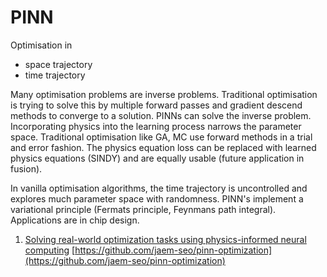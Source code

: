 # PINN

Optimisation in
- space trajectory
- time trajectory

Many optimisation problems are inverse problems. Traditional optimisation is trying to solve this by multiple forward passes and gradient descend methods to converge to a solution. PINNs can solve the inverse problem. Incorporating physics into the learning process narrows the parameter space. Traditional optimisation like GA, MC use forward methods in a trial and error fashion. The physics equation loss can be replaced with learned physics equations (SINDY) and are equally usable (future application in fusion).

In vanilla optimisation algorithms, the time trajectory is uncontrolled and explores much parameter space with randomness. PINN's implement a variational principle (Fermats principle, Feynmans path integral). Applications are in chip design.

1. [Solving real-world optimization tasks using physics-informed neural computing](https://doi.org/10.1038/s41598-023-49977-3) [https://github.com/jaem-seo/pinn-optimization](https://github.com/jaem-seo/pinn-optimization)
